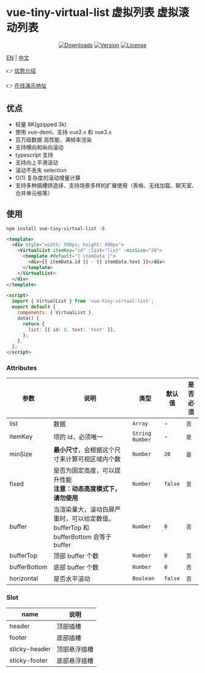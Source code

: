 # vue-tiny-virtual-list 虚拟列表 虚拟滚动列表

<p align="center">
  <a href="https://npmcharts.com/compare/vue-tiny-virtual-list?minimal=true"><img src="https://img.shields.io/npm/dm/vue-tiny-virtual-list.svg?sanitize=true" alt="Downloads"></a>
  <a href="https://www.npmjs.com/package/vue-tiny-virtual-list"><img src="https://img.shields.io/npm/v/vue-tiny-virtual-list.svg?sanitize=true" alt="Version"></a>
  <a href="https://www.npmjs.com/package/vue-tiny-virtual-list"><img src="https://img.shields.io/npm/l/vue-tiny-virtual-list.svg?sanitize=true" alt="License"></a>
</p>

<a href="./README.md" target="_blank">EN</a> | <a href="./README_cn.md" target="_blank">中文</a>

👉 <a href="https://d8diegi800.feishu.cn/wiki/MX2Vwn1RWiwUsokjhshcr6sVnNb?from=from_copylink" target="_blank">优势介绍</a>

👉 <a href="https://keno-lee.github.io/vue-tiny-virtual-list/" target="_blank">在线演示地址</a>

## 优点

- 轻量 8K(gzipped 3k)
- 使用 vue-demi，支持 vue2.x 和 vue3.x
- 百万级数据 高性能、满帧率渲染
- 支持横向和纵向滚动
- typescript 支持
- 支持向上平滑滚动
- 滚动不丢失 selection
- O(1) 复杂度的滚动增量计算
- 支持多种插槽供选择、支持场景多样的扩展使用（表格、无线加载、聊天室、合并单元格等）

## 使用

```shell
npm install vue-tiny-virtual-list -S
```

```html
<template>
  <div style="width: 500px; height: 400px">
    <VirtualList itemKey="id" :list="list" :minSize="20">
      <template #default="{ itemData }">
        <div>{{ itemData.id }} - {{ itemData.text }}</div>
      </template>
    </VirtualList>
  </div>
</template>

<script>
  import { VirtualList } from 'vue-tiny-virtual-list';
  export default {
    components: { VirtualList },
    data() {
      return {
        list: [{ id: 0, text: 'text' }],
      };
    },
  };
</script>
```

### Attributes

| 参数         | 说明                                                                              | 类型             | 默认值  | 是否必须 |
| ------------ | --------------------------------------------------------------------------------- | ---------------- | ------- | -------- |
| list         | 数据                                                                              | `Array`          | -       | `否`     |
| itemKey      | 项的 id，必须唯一                                                                 | `String  Number` | -       | `是`     |
| minSize      | **最小尺寸**，会根据这个尺寸来计算可视区域内个数                                  | `Number`         | `20`    | `是`     |
| fixed        | 是否为固定高度，可以提升性能<br />**注意：动态高度模式下，请勿使用**              | `Number`         | `false` | `否`     |
| buffer       | 当渲染量大，滚动白屏严重时，可以给定数值，bufferTop 和 bufferBottom 会等于 buffer | `Number`         | `0`     | `否`     |
| bufferTop    | 顶部 buffer 个数                                                                  | `Number`         | `0`     | `否`     |
| bufferBottom | 底部 buffer 个数                                                                  | `Number`         | `0`     | `否`     |
| horizontal   | 是否水平滚动                                                                      | `Boolean`        | `false` | `否`     |

### Slot

| name          | 说明         |
| ------------- | ------------ |
| header        | 顶部插槽     |
| footer        | 底部插槽     |
| sticky-header | 顶部悬浮插槽 |
| sticky-footer | 底部悬浮插槽 |
